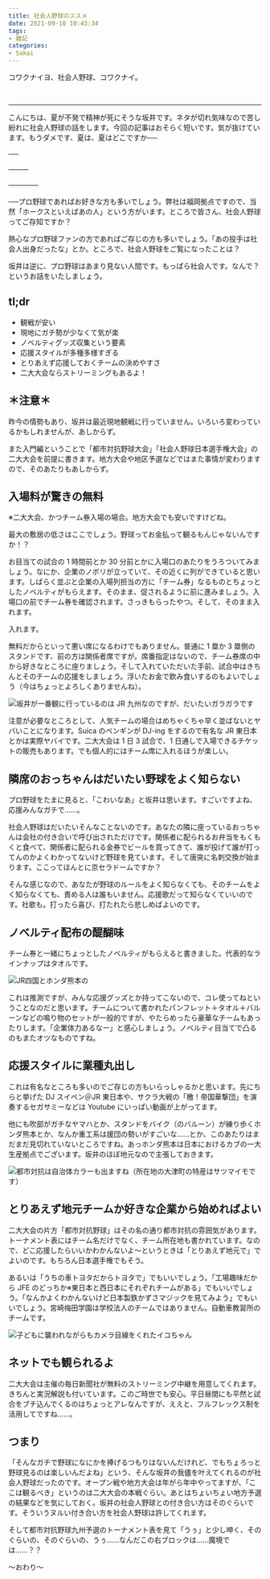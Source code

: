 ```yaml
---
title: 社会人野球のススメ
date: 2021-09-10 10:43:34
tags:
- 雑記
categories:
- Sakai
---
```

コワクナイヨ、社会人野球、コワクナイ。

<!--more-->
<br>

---

こんにちは、夏が不発で精神が死にそうな坂井です。ネタが切れ気味なので苦し紛れに社会人野球の話をします。今回の記事はおそらく短いです。気が抜けています。もうダメです、夏は、夏はどこですか──

──

────

──────

──プロ野球であればお好きな方も多いでしょう。弊社は福岡拠点ですので、当然「ホークスといえばあの人」という方がいます。ところで皆さん、社会人野球ってご存知ですか？

熱心なプロ野球ファンの方であればご存じの方も多いでしょう。「あの投手は社会人出身だったな」とか。ところで、社会人野球をご覧になったことは？

坂井は逆に、プロ野球はあまり見ない人間です。もっぱら社会人です。なんで？　というお話をいたしましょう。

## tl;dr
- 観戦が安い
- 現地にガチ勢が少なくて気が楽
- ノベルティグッズ収集という要素
- 応援スタイルが多種多様すぎる
- とりあえず応援しておくチームの決めやすさ
- 二大大会ならストリーミングもあるよ！

## ＊注意＊
昨今の情勢もあり、坂井は最近現地観戦に行っていません。いろいろ変わっているかもしれませんが、あしからず。

また入門編ということで「都市対抗野球大会」「社会人野球日本選手権大会」の二大大会を前提に書きます。地方大会や地区予選などではまた事情が変わりますので、そのあたりもあしからず。

## 入場料が驚きの無料
※二大大会、かつチーム券入場の場合。地方大会でも安いですけどね。

最大の敷居の低さはここでしょう。野球ってお金払って観るもんじゃないんですか！？

お目当ての試合の 1 時間前とか 30 分前とかに入場口のあたりをうろついてみましょう。なにか、企業のノボリが立っていて、その近くに列ができていると思います。しばらく並ぶと企業の入場列担当の方に「チーム券」なるものとちょっとしたノベルティがもらえます。そのまま、促されるように前に進みましょう。入場口の前でチーム券を確認されます。さっきもらったやつ。そして、そのまま入れます。

入れます。

無料だからといって悪い席になるわけでもありません。普通に 1 塁か 3 塁側のスタンドです、前の方は関係者席ですが。席番指定はないので、チーム券席の中から好きなところに座りましょう。そして入れていただいた手前、試合中はきちんとそのチームの応援をしましょう。浮いたお金で飲み食いするのもよいでしょう（今はちょっとよろしくありませんね）。

![坂井が一番観に行っているのは JR 九州なのですが、だいたいガラガラです](/images/20210910-sakai/jq.jpg)

注意が必要なところとして、人気チームの場合はめちゃくちゃ早く並ばないとヤバいことになります。Suica のペンギンが DJ-ing をするので有名な JR 東日本とかは実際ヤバイです。二大大会は 1 日 3 試合で、1 日通しで入場できるチケットの販売もあります。でも個人的にはチーム席に入れるほうが楽しい。

## 隣席のおっちゃんはだいたい野球をよく知らない
プロ野球をたまに見ると、「こわいなあ」と坂井は思います。すごいですよね、応援みんなガチで……。

社会人野球はだいたいそんなことないのです。あなたの隣に座っているおっちゃんは会社の付き合いで呼び出されただけです。関係者に配られるお弁当をもくもくと食べて、関係者に配られる金券でビールを買ってきて、誰が投げて誰が打ってんのかよくわかってないけど野球を見ています。そして唐突に名刺交換が始まります。ここってほんとに京セラドームですか？

そんな感じなので、あなたが野球のルールをよく知らなくても、そのチームをよく知らなくても、責める人は誰もいません。応援歌だって知らなくていいのです。社歌も。打ったら喜び、打たれたら悲しめばよいのです。

## ノベルティ配布の醍醐味
チーム券と一緒にちょっとしたノベルティがもらえると書きました。代表的なラインナップはタオルです。

![JR四国とホンダ熊本の](/images/20210910-sakai/towel.jpg)

これは推測ですが、みんな応援グッズとか持ってこないので、コレ使ってねということなのだと思います。チームについて書かれたパンフレット＋タオル＋バルーンなどの鳴り物のセットが一般的ですが、やたらめったら豪華なチームもあったりします。「企業体力あるなー」と感心しましょう。ノベルティ目当てで凸るのもまたオツなものですね。

## 応援スタイルに業種丸出し
これは有名なところも多いのでご存じの方もいらっしゃるかと思います。先にちらと挙げた DJ スイペン＠JR 東日本や、サクラ大戦の「檄！帝国華撃団」を演奏するセガサミーなどは Youtube にいっぱい動画が上がってます。

他にも吹部がガチなヤマハとか、スタンドをバイク（のバルーン）が練り歩くホンダ熊本とか、なんか重工系は援団の勢いがすごいな……とか、このあたりはまだまだ見切れていないところですね。あっホンダ熊本は日本におけるカブの一大生産拠点でございます。坂井のほぼ地元なので主張しておきます。

![都市対抗は自治体カラーも出ますね（所在地の大津町の特産はサツマイモです）](/images/20210910-sakai/honkuma.jpg)

## とりあえず地元チームか好きな企業から始めればよい
二大大会の片方「都市対抗野球」はその名の通り都市対抗の雰囲気があります。トーナメント表にはチーム名だけでなく、チーム所在地も書かれています。なので、どこ応援したらいいかわかんないよ〜というときは「とりあえず地元で」でよいのです。もちろん日本選手権でもそう。

あるいは「うちの車トヨタだからトヨタで」でもいいでしょう。「工場趣味だから JFE のどっちか※東日本と西日本にそれぞれチームがある」でもいいでしょう。「なんかよくわかんないけど日本製鉄かずさマジックを見てみよう」でもいいでしょう。宮崎梅田学園は学校法人のチームではありません。自動車教習所のチームです。

![子どもに襲われながらもカメラ目線をくれたイコちゃん](/images/20210910-sakai/ico.jpg)

## ネットでも観られるよ
二大大会は主催の毎日新聞社が無料のストリーミング中継を用意してくれます。きちんと実況解説も付いています。このご時世でも安心。平日昼間にも平然と試合をブチ込んでくるのはちょっとアレなんですが、ええと、フルフレックス制を活用してですね……。

## つまり
「そんなガチで野球になにかを捧げるつもりはないんだけれど、でもちょろっと野球見るのは楽しいんだよね」という、そんな坂井の我儘を叶えてくれるのが社会人野球だったのです。オープン戦や地方大会は年がら年中やってますが、「ここは観るべき」というのは二大大会の本戦ぐらい。あとはちょいちょい地方予選の結果などを気にしておく。坂井の社会人野球との付き合い方はそのぐらいです。そういうヌルい付き合い方を社会人野球は許してくれます。

そして都市対抗野球九州予選のトーナメント表を見て「うぅ」と少し呻く、そのぐらいの、そのぐらいの、うぅ……なんだこの右ブロックは……魔境では……？？

〜おわり〜